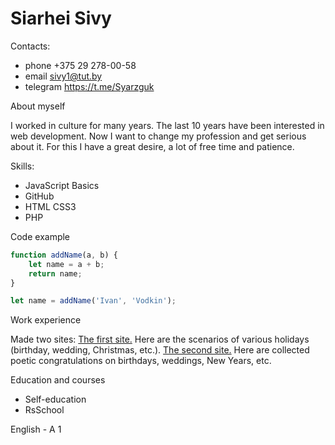 # Siarhei Sivy
Contacts:
* phone +375 29 278-00-58
* email sivy1@tut.by
* telegram https://t.me/Syarzguk

About myself 

I worked in culture for many years. The last 10 years have been interested in web development. Now I want to change my profession and get serious about it. For this I have a great desire, a lot of free time and patience.

Skills:
* JavaScript Basics
* GitHub
* HTML CSS3
* PHP

Code example 
```javascript
function addName(a, b) {
	let name = a + b;
	return name;
}

let name = addName('Ivan', 'Vodkin');
```
Work experience 

Made two sites: [The first site.](http://xn--80azkbz6b.xn--80ahe1ag.xn--90ais/) Here are the scenarios of various holidays (birthday, wedding, Christmas, etc.). 
[The second site.](http://xn--b1agvc4a3a0h.xn--80ahe1ag.xn--90ais/) Here are collected poetic congratulations on birthdays, weddings, New Years, etc.

Education and courses
* Self-education
* RsSchool

English - A 1